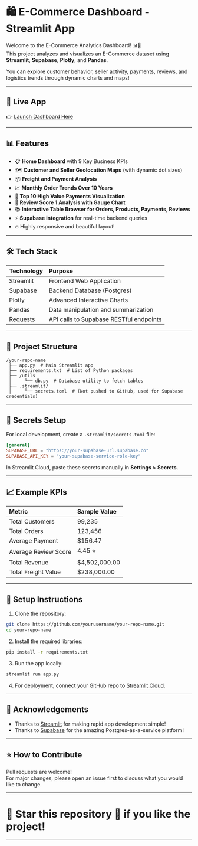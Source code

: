 # 🛍️ E-Commerce Dashboard - Streamlit App

Welcome to the E-Commerce Analytics Dashboard! 📊🚀  
This project analyzes and visualizes an E-Commerce dataset using **Streamlit**, **Supabase**, **Plotly**, and **Pandas**.

You can explore customer behavior, seller activity, payments, reviews, and logistics trends through dynamic charts and maps!

---

## 🚀 Live App

👉 [Launch Dashboard Here]([https://e-commerce-app-dmql.streamlit.app/](https://e-commerce-app-dmql.streamlit.app/))

---

## 📊 Features

- 📋 **Home Dashboard** with 9 Key Business KPIs
- 🗺️ **Customer and Seller Geolocation Maps** (with dynamic dot sizes)
- 📦 **Freight and Payment Analysis**
- 📈 **Monthly Order Trends Over 10 Years**
- 🎯 **Top 10 High Value Payments Visualization**
- 🌟 **Review Score 1 Analysis with Gauge Chart**
- 📚 **Interactive Table Browser for Orders, Products, Payments, Reviews**
- ⚡ **Supabase integration** for real-time backend queries
- 🔥 Highly responsive and beautiful layout!

---

## 🛠️ Tech Stack

| Technology | Purpose |
|:-----------|:--------|
| Streamlit | Frontend Web Application |
| Supabase | Backend Database (Postgres) |
| Plotly | Advanced Interactive Charts |
| Pandas | Data manipulation and summarization |
| Requests | API calls to Supabase RESTful endpoints |

---

## 📂 Project Structure

```
/your-repo-name
 ├── app.py  # Main Streamlit app
 ├── requirements.txt  # List of Python packages
 ├── /utils
 │     └── db.py  # Database utility to fetch tables
 ├── .streamlit/
 │     └── secrets.toml  # (Not pushed to GitHub, used for Supabase credentials)
```

---

## 🔑 Secrets Setup

For local development, create a `.streamlit/secrets.toml` file:

```toml
[general]
SUPABASE_URL = "https://your-supabase-url.supabase.co"
SUPABASE_API_KEY = "your-supabase-service-role-key"
```

In Streamlit Cloud, paste these secrets manually in **Settings > Secrets**.

---

## 📈 Example KPIs

| Metric | Sample Value |
|:-------|:-------------|
| Total Customers | 99,235 |
| Total Orders | 123,456 |
| Average Payment | $156.47 |
| Average Review Score | 4.45 ⭐ |
| Total Revenue | $4,502,000.00 |
| Total Freight Value | $238,000.00 |

---

## 📜 Setup Instructions

1. Clone the repository:

```bash
git clone https://github.com/yourusername/your-repo-name.git
cd your-repo-name
```

2. Install the required libraries:

```bash
pip install -r requirements.txt
```

3. Run the app locally:

```bash
streamlit run app.py
```

4. For deployment, connect your GitHub repo to [Streamlit Cloud](https://streamlit.io/cloud).

---
## 💬 Acknowledgements

- Thanks to [Streamlit](https://streamlit.io) for making rapid app development simple!
- Thanks to [Supabase](https://supabase.io) for the amazing Postgres-as-a-service platform!

---

## ⭐ How to Contribute

Pull requests are welcome!  
For major changes, please open an issue first to discuss what you would like to change.

---

# 📢 Star this repository 🌟 if you like the project!

---
